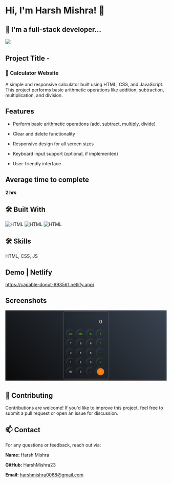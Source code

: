 

# Hi, I'm Harsh Mishra! 👋

## 🚀 I'm a full-stack developer...
<img src="https://user-images.githubusercontent.com/73097560/115834477-dbab4500-a447-11eb-908a-139a6edaec5c.gif">

## Project Title - 
### 🧮 Calculator Website

A simple and responsive calculator built using HTML, CSS, and JavaScript. This project performs basic arithmetic operations like addition, subtraction, multiplication, and division.

## Features

+ Perform basic arithmetic operations (add, subtract, multiply, divide)

+ Clear and delete functionality

+ Responsive design for all screen sizes

+ Keyboard input support (optional, if implemented)

+ User-friendly interface

## Average time to complete
#### 2 hrs

## 🛠️ Built With

![HTML](https://img.shields.io/badge/FirstTech-HTML-blue)
![HTML](https://img.shields.io/badge/SecondTech-CSS-black)
![HTML](https://img.shields.io/badge/ThirdTech-JS-blue)

## 🛠 Skills
HTML, CSS, JS

## Demo | Netlify
https://capable-donut-893561.netlify.app/

## Screenshots
![alt](./image.png)

## 🤝 Contributing

Contributions are welcome! If you'd like to improve this project, feel free to submit a pull request or open an issue for discussion.

## 📫 Contact
For any questions or feedback, reach out via:

**Name:** Harsh Mishra

**GitHub:** HarshMishra23

**Email:** harshmishra0068@gmail.com
